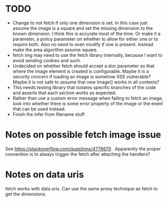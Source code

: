 
# TODO

* Change to not fetch if only one dimension is set. In this case just assume the
image is a square and set the missing dimension to the known dimension. I think
this is accurate most of the time. Or make it a parameter, a policy parameter
on whether to allow for either one or to require both. Also no need to even
modify if one is present. Instead make the area algorithm assume square.
* fetch img may need to use the fetch library internally, because
I want to avoid sending cookies and such.
* Undecided on whether fetch should accept a doc parameter so
that where the image element is created is configurable. Maybe it is a security
concern if loading an image is somehow XSS vulnerable? Maybe it is not safe to
assume that new Image() works in all contexts?
* This needs testing library that isolates specific branches of the code and
asserts that each section works as expected.
* Rather than use a custom error message when failing to fetch an image, look
into whether there is some error property of the image or the event that can be
used instead.
* Finish the infer from filename stuff

# Notes on possible fetch image issue

See https://stackoverflow.com/questions/4776670 . Apparently the proper
convention is to always trigger the fetch after attaching the handlers?

# Notes on data uris

fetch works with data uris. Can use the same proxy technique as fetch to
get the dimensions.
